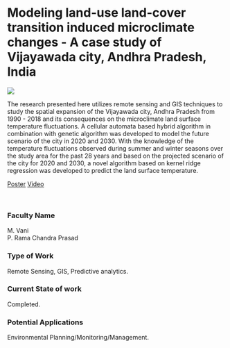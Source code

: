 # Modeling land-use land-cover transition induced microclimate changes - A case study of Vijayawada city, Andhra Pradesh, India

![](https://i.imgur.com/OuKe2xc.png)

The research presented here utilizes remote sensing and GIS techniques to study the spatial expansion of the Vijayawada city, Andhra Pradesh from 1990 - 2018 and its consequences on the microclimate land surface temperature fluctuations. A cellular automata based hybrid algorithm in combination with genetic algorithm was developed to model the future scenario of the city in 2020 and 2030. With the knowledge of the temperature fluctuations observed during summer and winter seasons over the study area for the past 28 years and based on the projected scenario of the city for 2020 and 2030, a novel algorithm based on kernel ridge regression was developed to predict the land surface temperature.

[Poster](26.%20Modeling%20land-use%20land-cover%20transition%20induced%20microclimate%20changes%20-%20A%20case%20study%20of%20Vijayawada%20city%2C%20Andhra%20Pradesh%2C%20India.pdf)
[Video](https://youtu.be/NjKMOSA9Sac)

<br>


### Faculty Name

M. Vani<br>
P. Rama Chandra Prasad


### Type of Work

Remote Sensing, GIS, Predictive analytics.


### Current State of work

Completed.


### Potential Applications

Environmental Planning/Monitoring/Management.
